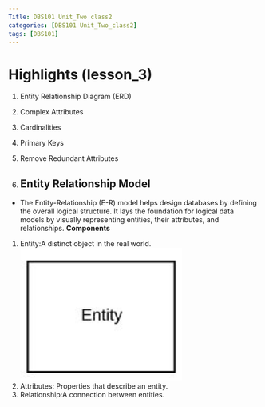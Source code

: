 ```yaml
---
Title: DBS101 Unit_Two class2
categories: [DBS101 Unit_Two_class2]
tags: [DBS101]
---
```

# Highlights (lesson_3)
1. Entity Relationship Diagram (ERD)
2. Complex Attributes
3. Cardinalities
4. Primary Keys
5. Remove Redundant Attributes

1. ## Entity Relationship Model
- The Entity-Relationship (E-R) model helps design databases by defining the overall logical structure. It lays the foundation for logical data models by visually representing entities, their attributes, and relationships.
**Components**
1. Entity:A distinct object in the real world. 
![entity](entity.png)
2. Attributes: Properties that describe an entity.  
3. Relationship:A connection between entities.

